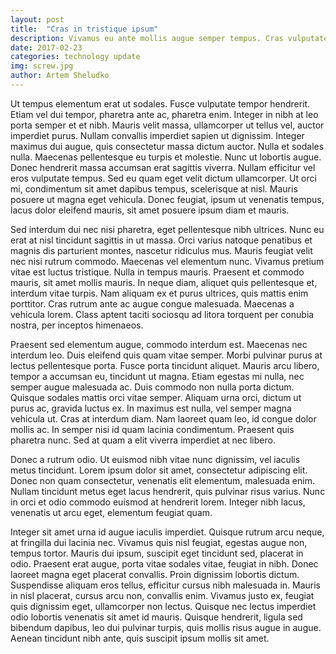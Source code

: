 ```yaml
---
layout: post
title:  "Cras in tristique ipsum"
description: Vivamus eu ante mollis augue semper tempus. Cras vulputate, orci sodales pretium semper, est sapien vehicula est, a convallis massa nibh sed nulla.
date: 2017-02-23
categories: technology update
img: screw.jpg
author: Artem Sheludko
---
```

Ut tempus elementum erat ut sodales. Fusce vulputate tempor hendrerit. Etiam vel dui tempor, pharetra ante ac, pharetra enim. Integer in nibh at leo porta semper et et nibh. Mauris velit massa, ullamcorper ut tellus vel, auctor imperdiet purus. Nullam convallis imperdiet sapien ut dignissim. Integer maximus dui augue, quis consectetur massa dictum auctor. Nulla et sodales nulla. Maecenas pellentesque eu turpis et molestie. Nunc ut lobortis augue. Donec hendrerit massa accumsan erat sagittis viverra. Nullam efficitur vel eros vulputate tempus. Sed eu quam eget velit dictum ullamcorper. Ut orci mi, condimentum sit amet dapibus tempus, scelerisque at nisl. Mauris posuere ut magna eget vehicula. Donec feugiat, ipsum ut venenatis tempus, lacus dolor eleifend mauris, sit amet posuere ipsum diam et mauris.

Sed interdum dui nec nisi pharetra, eget pellentesque nibh ultrices. Nunc eu erat at nisl tincidunt sagittis in ut massa. Orci varius natoque penatibus et magnis dis parturient montes, nascetur ridiculus mus. Mauris feugiat velit nec nisi rutrum commodo. Maecenas vel elementum nunc. Vivamus pretium vitae est luctus tristique. Nulla in tempus mauris. Praesent et commodo mauris, sit amet mollis mauris. In neque diam, aliquet quis pellentesque et, interdum vitae turpis. Nam aliquam ex et purus ultrices, quis mattis enim porttitor. Cras rutrum ante ac augue congue malesuada. Maecenas a vehicula lorem. Class aptent taciti sociosqu ad litora torquent per conubia nostra, per inceptos himenaeos.

Praesent sed elementum augue, commodo interdum est. Maecenas nec interdum leo. Duis eleifend quis quam vitae semper. Morbi pulvinar purus at lectus pellentesque porta. Fusce porta tincidunt aliquet. Mauris arcu libero, tempor a accumsan eu, tincidunt ut magna. Etiam egestas mi nulla, nec semper augue malesuada ac. Duis commodo non nulla porta dictum. Quisque sodales mattis orci vitae semper. Aliquam urna orci, dictum ut purus ac, gravida luctus ex. In maximus est nulla, vel semper magna vehicula ut. Cras at interdum diam. Nam laoreet quam leo, id congue dolor mollis ac. In semper nisi id quam lacinia condimentum. Praesent quis pharetra nunc. Sed at quam a elit viverra imperdiet at nec libero.

Donec a rutrum odio. Ut euismod nibh vitae nunc dignissim, vel iaculis metus tincidunt. Lorem ipsum dolor sit amet, consectetur adipiscing elit. Donec non quam consectetur, venenatis elit elementum, malesuada enim. Nullam tincidunt metus eget lacus hendrerit, quis pulvinar risus varius. Nunc in orci et odio commodo euismod at hendrerit lorem. Integer nibh lacus, venenatis ut arcu eget, elementum feugiat quam.

Integer sit amet urna id augue iaculis imperdiet. Quisque rutrum arcu neque, at fringilla dui lacinia nec. Vivamus quis nisl feugiat, egestas augue non, tempus tortor. Mauris dui ipsum, suscipit eget tincidunt sed, placerat in odio. Praesent erat augue, porta vitae sodales vitae, feugiat in nibh. Donec laoreet magna eget placerat convallis. Proin dignissim lobortis dictum. Suspendisse aliquam eros tellus, efficitur cursus nibh malesuada in. Mauris in nisl placerat, cursus arcu non, convallis enim. Vivamus justo ex, feugiat quis dignissim eget, ullamcorper non lectus. Quisque nec lectus imperdiet odio lobortis venenatis sit amet id mauris. Quisque hendrerit, ligula sed bibendum dapibus, leo dui pulvinar turpis, quis mollis risus augue in augue. Aenean tincidunt nibh ante, quis suscipit ipsum mollis sit amet.
